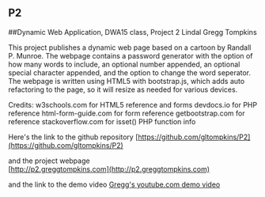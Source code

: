 ## P2
##Dynamic Web Application, DWA15 class, Project 2
Lindal Gregg Tompkins

This project publishes a dynamic web page based on a cartoon by Randall P. Munroe.  The 
webpage contains a password generator with the option of how many words to include, an 
optional number appended, an optional special character appended, and the option to change
the word seperator.  The webpage is written using HTML5 with bootstrap.js, which adds auto 
refactoring to the page, so it will resize as needed for various devices.  


Credits: w3schools.com for HTML5 reference and forms
devdocs.io for PHP reference
html-form-guide.com for form reference
getbootstrap.com for reference
stackoverflow.com for isset() PHP function info


Here's the link to the github repository 
[https://github.com/gltompkins/P2](https://github.com/gltompkins/P2)

and the project webpage  
[http://p2.greggtompkins.com](http://p2.greggtompkins.com)

and the link to the demo video
[Gregg's youtube.com demo video](https://youtu.be/WTxAdzRmhGg) 